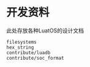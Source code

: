 # 开发资料

此处存放各种LuatOS的设计文档

```{toctree}
filesystems
hex_string
contribute/luadb
contribute/soc_format
```

